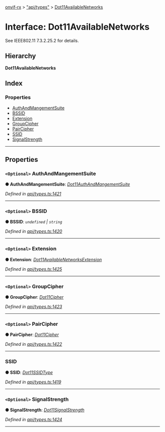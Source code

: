 [onvif-rx](../README.md) > ["api/types"](../modules/_api_types_.md) > [Dot11AvailableNetworks](../interfaces/_api_types_.dot11availablenetworks.md)

# Interface: Dot11AvailableNetworks

See IEEE802.11 7.3.2.25.2 for details.

## Hierarchy

**Dot11AvailableNetworks**

## Index

### Properties

* [AuthAndMangementSuite](_api_types_.dot11availablenetworks.md#authandmangementsuite)
* [BSSID](_api_types_.dot11availablenetworks.md#bssid)
* [Extension](_api_types_.dot11availablenetworks.md#extension)
* [GroupCipher](_api_types_.dot11availablenetworks.md#groupcipher)
* [PairCipher](_api_types_.dot11availablenetworks.md#paircipher)
* [SSID](_api_types_.dot11availablenetworks.md#ssid)
* [SignalStrength](_api_types_.dot11availablenetworks.md#signalstrength)

---

## Properties

<a id="authandmangementsuite"></a>

### `<Optional>` AuthAndMangementSuite

**● AuthAndMangementSuite**: *[Dot11AuthAndMangementSuite](../enums/_api_types_.dot11authandmangementsuite.md)*

*Defined in [api/types.ts:1421](https://github.com/patrickmichalina/onvif-rx/blob/3ab1739/src/api/types.ts#L1421)*

___
<a id="bssid"></a>

### `<Optional>` BSSID

**● BSSID**: *`undefined` \| `string`*

*Defined in [api/types.ts:1420](https://github.com/patrickmichalina/onvif-rx/blob/3ab1739/src/api/types.ts#L1420)*

___
<a id="extension"></a>

### `<Optional>` Extension

**● Extension**: *[Dot11AvailableNetworksExtension](_api_types_.dot11availablenetworksextension.md)*

*Defined in [api/types.ts:1425](https://github.com/patrickmichalina/onvif-rx/blob/3ab1739/src/api/types.ts#L1425)*

___
<a id="groupcipher"></a>

### `<Optional>` GroupCipher

**● GroupCipher**: *[Dot11Cipher](../enums/_api_types_.dot11cipher.md)*

*Defined in [api/types.ts:1423](https://github.com/patrickmichalina/onvif-rx/blob/3ab1739/src/api/types.ts#L1423)*

___
<a id="paircipher"></a>

### `<Optional>` PairCipher

**● PairCipher**: *[Dot11Cipher](../enums/_api_types_.dot11cipher.md)*

*Defined in [api/types.ts:1422](https://github.com/patrickmichalina/onvif-rx/blob/3ab1739/src/api/types.ts#L1422)*

___
<a id="ssid"></a>

###  SSID

**● SSID**: *[Dot11SSIDType](../modules/_api_types_.md#dot11ssidtype)*

*Defined in [api/types.ts:1419](https://github.com/patrickmichalina/onvif-rx/blob/3ab1739/src/api/types.ts#L1419)*

___
<a id="signalstrength"></a>

### `<Optional>` SignalStrength

**● SignalStrength**: *[Dot11SignalStrength](../enums/_api_types_.dot11signalstrength.md)*

*Defined in [api/types.ts:1424](https://github.com/patrickmichalina/onvif-rx/blob/3ab1739/src/api/types.ts#L1424)*

___

